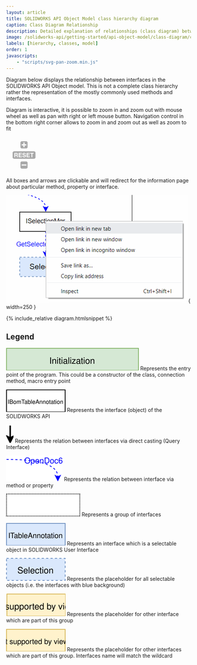 ```yaml
---
layout: article
title: SOLIDWORKS API Object Model class hierarchy diagram
caption: Class Diagram Relationship
description: Detailed explanation of relationships (class diagram) between classes and interfaces in the SOLIDWORKS API Objects Model
image: /solidworks-api/getting-started/api-object-model/class-diagram/class-diagram.png
labels: [hierarchy, classes, model]
order: 1
javascripts:
    - "scripts/svg-pan-zoom.min.js"
---
```

Diagram below displays the relationship between interfaces in the SOLIDWORKS API Object model. This is not a complete class hierarchy rather the representation of the mostly commonly used methods and interfaces.

Diagram is interactive, it is possible to zoom in and zoom out with mouse wheel as well as pan with right or left mouse button. Navigation control in the bottom right corner allows to zoom in and zoom out as well as zoom to fit

![Control Box](control-box.png)

All boxes and arrows are clickable and will redirect for the information page about particular method, property or interface.

![Open Link](open-link.png){ width=250 }

{% include_relative diagram.htmlsnippet %}

## Legend

<img src="legend/init-box.svg" alt="Initialize"> Represents the entry point of the program. This could be a constructor of the class, connection method, macro entry point

<img src="legend/interface-box.svg" alt="Interface Box"> Represents the interface (object) of the SOLIDWORKS API

<img src="legend/cast.svg" alt="Casting"> Represents the relation between interfaces via direct casting (Query Interface)

<img src="legend/method-property.svg" alt="Method or Property"> Represents the relation between interface via method or property

<img src="legend/group.svg" alt="Group"> Represents a group of interfaces

<img src="legend/selection-interface-box.svg" alt="Selection Interface Box"> Represents an interface which is a selectable object in SOLIDWORKS User Interface

<img src="legend/selection-box.svg" alt="Selection Box"> Represents the placeholder for all selectable objects (i.e. the interfaces with blue background)

<img src="legend/etc-box.svg" alt="Etc. Box"> Represents the placeholder for other interface which are part of this group

<img src="legend/etc-box-wildcard.svg" alt="Etc. Box with wildcard"> Represents the placeholder for other interfaces which are part of this group. Interfaces name will match the wildcard
